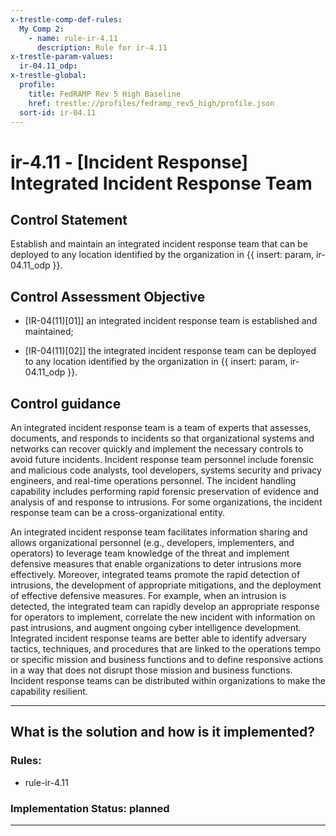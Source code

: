 ```yaml
---
x-trestle-comp-def-rules:
  My Comp 2:
    - name: rule-ir-4.11
      description: Rule for ir-4.11
x-trestle-param-values:
  ir-04.11_odp:
x-trestle-global:
  profile:
    title: FedRAMP Rev 5 High Baseline
    href: trestle://profiles/fedramp_rev5_high/profile.json
  sort-id: ir-04.11
---
```


# ir-4.11 - \[Incident Response\] Integrated Incident Response Team

## Control Statement

Establish and maintain an integrated incident response team that can be deployed to any location identified by the organization in {{ insert: param, ir-04.11_odp }}.

## Control Assessment Objective

- \[IR-04(11)[01]\] an integrated incident response team is established and maintained;

- \[IR-04(11)[02]\] the integrated incident response team can be deployed to any location identified by the organization in {{ insert: param, ir-04.11_odp }}.

## Control guidance

An integrated incident response team is a team of experts that assesses, documents, and responds to incidents so that organizational systems and networks can recover quickly and implement the necessary controls to avoid future incidents. Incident response team personnel include forensic and malicious code analysts, tool developers, systems security and privacy engineers, and real-time operations personnel. The incident handling capability includes performing rapid forensic preservation of evidence and analysis of and response to intrusions. For some organizations, the incident response team can be a cross-organizational entity.

An integrated incident response team facilitates information sharing and allows organizational personnel (e.g., developers, implementers, and operators) to leverage team knowledge of the threat and implement defensive measures that enable organizations to deter intrusions more effectively. Moreover, integrated teams promote the rapid detection of intrusions, the development of appropriate mitigations, and the deployment of effective defensive measures. For example, when an intrusion is detected, the integrated team can rapidly develop an appropriate response for operators to implement, correlate the new incident with information on past intrusions, and augment ongoing cyber intelligence development. Integrated incident response teams are better able to identify adversary tactics, techniques, and procedures that are linked to the operations tempo or specific mission and business functions and to define responsive actions in a way that does not disrupt those mission and business functions. Incident response teams can be distributed within organizations to make the capability resilient.

______________________________________________________________________

## What is the solution and how is it implemented?

<!-- For implementation status enter one of: implemented, partial, planned, alternative, not-applicable -->

<!-- Note that the list of rules under ### Rules: is read-only and changes will not be captured after assembly to JSON -->

<!-- Add control implementation description here for control: ir-4.11 -->

### Rules:

  - rule-ir-4.11

### Implementation Status: planned

______________________________________________________________________
